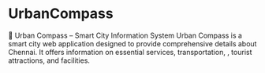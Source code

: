 # UrbanCompass
🌆 Urban Compass – Smart City Information System Urban Compass is a smart city web application designed to provide comprehensive details about Chennai. It offers information on essential services, transportation, , tourist attractions, and facilities.
